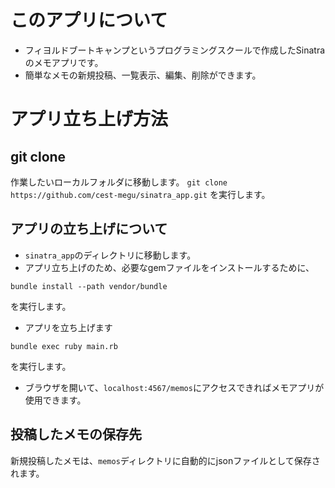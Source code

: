 # このアプリについて
  - フィヨルドブートキャンプというプログラミングスクールで作成したSinatraのメモアプリです。
  - 簡単なメモの新規投稿、一覧表示、編集、削除ができます。
# アプリ立ち上げ方法
## git clone
作業したいローカルフォルダに移動します。
`git clone https://github.com/cest-megu/sinatra_app.git`
を実行します。

## アプリの立ち上げについて
- `sinatra_app`のディレクトリに移動します。
- アプリ立ち上げのため、必要なgemファイルをインストールするために、
```
bundle install --path vendor/bundle
```
を実行します。

- アプリを立ち上げます

```
bundle exec ruby main.rb
```
を実行します。

- ブラウザを開いて、`localhost:4567/memos`にアクセスできればメモアプリが使用できます。

## 投稿したメモの保存先
  新規投稿したメモは、`memos`ディレクトリに自動的にjsonファイルとして保存されます。
